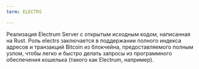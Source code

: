 ```yaml
---
term: ELECTRS

---
```

Реализация Electrum Server с открытым исходным кодом, написанная на Rust. Роль electrs заключается в поддержании полного индекса адресов и транзакций Bitcoin из блокчейна, предоставляемого полным узлом, чтобы легко и быстро делать запросы из программного обеспечения кошелька (такого как Electrum, например).